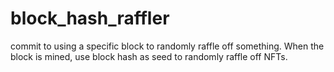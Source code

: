 # block_hash_raffler
commit to using a specific block to randomly raffle off something.
When the block is mined, use block hash as seed to randomly raffle off NFTs. 
